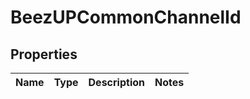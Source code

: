 
# BeezUPCommonChannelId

## Properties
Name | Type | Description | Notes
------------ | ------------- | ------------- | -------------



